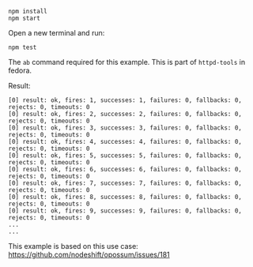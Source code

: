 ```
npm install
npm start
```

Open a new terminal and run:

```
npm test
```

The `ab` command required for this example. This is part of `httpd-tools` in fedora.

Result: 

```
[0] result: ok, fires: 1, successes: 1, failures: 0, fallbacks: 0, rejects: 0, timeouts: 0
[0] result: ok, fires: 2, successes: 2, failures: 0, fallbacks: 0, rejects: 0, timeouts: 0
[0] result: ok, fires: 3, successes: 3, failures: 0, fallbacks: 0, rejects: 0, timeouts: 0
[0] result: ok, fires: 4, successes: 4, failures: 0, fallbacks: 0, rejects: 0, timeouts: 0
[0] result: ok, fires: 5, successes: 5, failures: 0, fallbacks: 0, rejects: 0, timeouts: 0
[0] result: ok, fires: 6, successes: 6, failures: 0, fallbacks: 0, rejects: 0, timeouts: 0
[0] result: ok, fires: 7, successes: 7, failures: 0, fallbacks: 0, rejects: 0, timeouts: 0
[0] result: ok, fires: 8, successes: 8, failures: 0, fallbacks: 0, rejects: 0, timeouts: 0
[0] result: ok, fires: 9, successes: 9, failures: 0, fallbacks: 0, rejects: 0, timeouts: 0
...
...
```

This example is based on this use case: https://github.com/nodeshift/opossum/issues/181